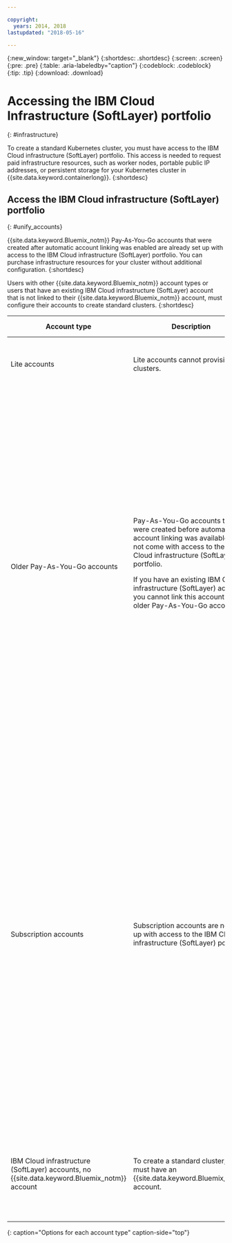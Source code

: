 ```yaml
---

copyright:
  years: 2014, 2018
lastupdated: "2018-05-16"

---
```


{:new_window: target="_blank"}
{:shortdesc: .shortdesc}
{:screen: .screen}
{:pre: .pre}
{:table: .aria-labeledby="caption"}
{:codeblock: .codeblock}
{:tip: .tip}
{:download: .download}



# Accessing the IBM Cloud Infrastructure (SoftLayer) portfolio
{: #infrastructure}

To create a standard Kubernetes cluster, you must have access to the IBM Cloud infrastructure (SoftLayer) portfolio. This access is needed to request paid infrastructure resources, such as worker nodes, portable public IP addresses, or persistent storage for your Kubernetes cluster in {{site.data.keyword.containerlong}}.
{:shortdesc}


## Access the IBM Cloud infrastructure (SoftLayer) portfolio
{: #unify_accounts}

{{site.data.keyword.Bluemix_notm}} Pay-As-You-Go accounts that were created after automatic account linking was enabled are already set up with access to the IBM Cloud infrastructure (SoftLayer) portfolio. You can purchase infrastructure resources for your cluster without additional configuration.
{:shortdesc}

Users with other {{site.data.keyword.Bluemix_notm}} account types or users that have an existing IBM Cloud infrastructure (SoftLayer) account that is not linked to their {{site.data.keyword.Bluemix_notm}} account, must configure their accounts to create standard clusters.
{:shortdesc}

|Account type|Description|Available options to create a standard cluster|
|------------|-----------|----------------------------------------------|
|Lite accounts|Lite accounts cannot provision clusters.|[Upgrade your Lite account to an {{site.data.keyword.Bluemix_notm}} Pay-As-You-Go account](/docs/account/index.html#billableacts) that is set up with access to the IBM Cloud infrastructure (SoftLayer) portfolio.|
|Older Pay-As-You-Go accounts|Pay-As-You-Go accounts that were created before automatic account linking was available, did not come with access to the IBM Cloud infrastructure (SoftLayer) portfolio.<p>If you have an existing IBM Cloud infrastructure (SoftLayer) account, you cannot link this account to an older Pay-As-You-Go account.</p>|<strong>Option 1:</strong> [Create a new Pay-As-You-Go account](/docs/account/index.html#billableacts) that is set up with access to the IBM Cloud infrastructure (SoftLayer) portfolio. When you choose this option, you have two separate {{site.data.keyword.Bluemix_notm}} accounts and billings.<p>To continue using your old Pay-As-You-Go account, you can use your new Pay-As-You-Go account to generate an API key to access the IBM Cloud infrastructure (SoftLayer) portfolio. Then, you must [set the IBM Cloud infrastructure (SoftLayer) API key for your old Pay-As-You-Go account](cs_cli_reference.html#cs_credentials_set). </p><p><strong>Option 2:</strong> If you already have an existing IBM Cloud infrastructure (SoftLayer) account that you want to use, you can [set your credentials](cs_cli_reference.html#cs_credentials_set) in your {{site.data.keyword.Bluemix_notm}} account.</p><p>**Note:** When you manually link to an IBM Cloud infrastructure (SoftLayer) account, the credentials are used for every IBM Cloud infrastructure (SoftLayer) specific action in your {{site.data.keyword.Bluemix_notm}} account. You must ensure that the API key that you set has [sufficient infrastructure permissions](cs_users.html#infra_access) so that your users can create and work with clusters.</p>|
|Subscription accounts|Subscription accounts are not set up with access to the IBM Cloud infrastructure (SoftLayer) portfolio.|<strong>Option 1:</strong> [Create a new Pay-As-You-Go account](/docs/account/index.html#billableacts) that is set up with access to the IBM Cloud infrastructure (SoftLayer) portfolio. When you choose this option, you have two separate {{site.data.keyword.Bluemix_notm}} accounts and billings.<p>If you want to continue using your Subscription account, you can use your new Pay-As-You-Go account to generate an API key in IBM Cloud infrastructure (SoftLayer). Then, you must manually [set the IBM Cloud infrastructure (SoftLayer) API key for your Subscription account](cs_cli_reference.html#cs_credentials_set). Keep in mind that IBM Cloud infrastructure (SoftLayer) resources are billed through your new Pay-As-You-Go account.</p><p><strong>Option 2:</strong> If you already have an existing IBM Cloud infrastructure (SoftLayer) account that you want to use, you can manually [set IBM Cloud infrastructure (SoftLayer) credentials](cs_cli_reference.html#cs_credentials_set) for your {{site.data.keyword.Bluemix_notm}} account.<p>**Note:** When you manually link to an IBM Cloud infrastructure (SoftLayer) account, the credentials are used for every IBM Cloud infrastructure (SoftLayer) specific action in your {{site.data.keyword.Bluemix_notm}} account. You must ensure that the API key that you set has [sufficient infrastructure permissions](cs_users.html#infra_access) so that your users can create and work with clusters.</p>|
|IBM Cloud infrastructure (SoftLayer) accounts, no {{site.data.keyword.Bluemix_notm}} account|To create a standard cluster, you must have an {{site.data.keyword.Bluemix_notm}} account.|<p>[Create a Pay-As-You-Go account](/docs/account/index.html#billableacts) that is set up with access to the IBM Cloud infrastructure (SoftLayer) portfolio. When you choose this option, an IBM Cloud infrastructure (SoftLayer) account is created for you. You have two separate IBM Cloud infrastructure (SoftLayer) accounts and billing.</p>|
{: caption="Options for each account type" caption-side="top"}

<br />


